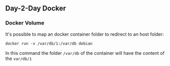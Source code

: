 ## Day-2-Day Docker

### Docker Volume

It's possible to map an docker container folder to redirect to an host folder:

`docker run -v /var/db/1:/var/db debian`

In this command the folder `/var/db` of the container will have the content of the `var/db/1`
